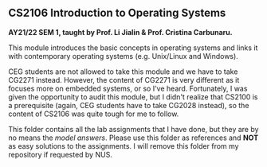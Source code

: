 ## CS2106 Introduction to Operating Systems

**AY21/22 SEM 1, taught by Prof. Li Jialin & Prof. Cristina Carbunaru.**

This module introduces the basic concepts in operating systems and links it with contemporary operating systems (e.g. Unix/Linux and Windows).

CEG students are not allowed to take this module and we have to take CG2271 instead. However, the content of CG2271 is very different as it focuses more on embedded systems, or so I've heard. Fortunately, I was given the opportunity to audit this module, but I didn't realize that CS2100 is a prerequisite (again, CEG students have to take CG2028 instead), so the content of CS2106 was quite tough for me to follow.

This folder contains all the lab assignments that I have done, but they are by no means the *model answers*. Please use this folder as references and **NOT** as easy solutions to the assignments. I will remove this folder from my repository if requested by NUS.
